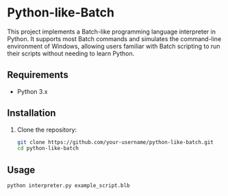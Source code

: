 # Python-like-Batch

This project implements a Batch-like programming language interpreter in Python. It supports most Batch commands and simulates the command-line environment of Windows, allowing users familiar with Batch scripting to run their scripts without needing to learn Python.

## Requirements

- Python 3.x

## Installation

1. Clone the repository:

   ```bash
   git clone https://github.com/your-username/python-like-batch.git
   cd python-like-batch

## Usage

   ```bash
   python interpreter.py example_script.blb


